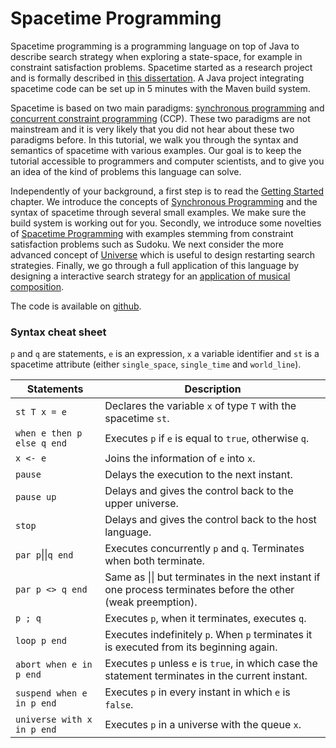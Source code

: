 # Spacetime Programming

Spacetime programming is a programming language on top of Java to describe search strategy when exploring a state-space, for example in constraint satisfaction problems.
Spacetime started as a research project and is formally described in [this dissertation](http://hyc.io/papers/dissertation-talbot.pdf).
A Java project integrating spacetime code can be set up in 5 minutes with the Maven build system.

Spacetime is based on two main paradigms: [synchronous programming](https://en.wikipedia.org/wiki/Synchronous_programming_language) and [concurrent constraint programming](https://en.wikipedia.org/wiki/Concurrent_constraint_logic_programming) (CCP).
These two paradigms are not mainstream and it is very likely that you did not hear about these two paradigms before.
In this tutorial, we walk you through the syntax and semantics of spacetime with various examples.
Our goal is to keep the tutorial accessible to programmers and computer scientists, and to give you an idea of the kind of problems this language can solve.

Independently of your background, a first step is to read the [Getting Started](getting-started.md) chapter.
We introduce the concepts of [Synchronous Programming](synchronous-programming.md) and the syntax of spacetime through several small examples.
We make sure the build system is working out for you.
Secondly, we introduce some novelties of [Spacetime Programming](learn-spacetime.md) with examples stemming from constraint satisfaction problems such as Sudoku.
We next consider the more advanced concept of [Universe](universe.md) which is useful to design restarting search strategies.
Finally, we go through a full application of this language by designing a interactive search strategy for an [application of musical composition](application-composition.md).

The code is available on [github](https://github.com/ptal/bonsai).

### Syntax cheat sheet

`p` and `q` are statements, `e` is an expression, `x` a variable identifier and `st` is a spacetime attribute (either `single_space`, `single_time` and `world_line`).

| Statements      | Description |
| --------------- | ----------- |
| `st T x = e`    | Declares the variable `x` of type `T` with the spacetime `st`. |
| `when e then p else q end` | Executes `p` if `e` is equal to `true`, otherwise `q`. |
| `x <- e`        | Joins the information of `e` into `x`. |
| `pause`         | Delays the execution to the next instant. |
| `pause up`      | Delays and gives the control back to the upper universe. |
| `stop`          | Delays and gives the control back to the host language. |
| `par p`\|\|`q end`| Executes concurrently `p` and `q`. Terminates when both terminate. |
| `par p <> q end`| Same as \|\| but terminates in the next instant if one process terminates before the other (weak preemption). |
| `p ; q`         | Executes `p`, when it terminates, executes `q`. |
| `loop p end`    | Executes indefinitely `p`. When `p` terminates it is executed from its beginning again. |
| `abort when e in p end`| Executes `p` unless `e` is `true`, in which case the statement terminates in the current instant. |
| `suspend when e in p end`| Executes `p` in every instant in which `e` is `false`. |
| `universe with x in p end`| Executes `p` in a universe with the queue `x`. |

#